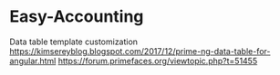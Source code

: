 # Easy-Accounting

Data table template customization
https://kimsereyblog.blogspot.com/2017/12/prime-ng-data-table-for-angular.html
https://forum.primefaces.org/viewtopic.php?t=51455